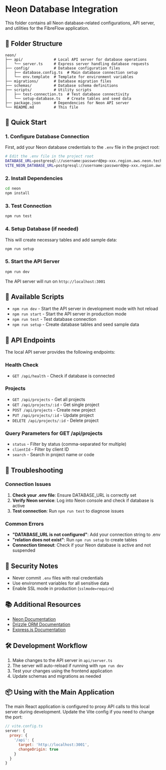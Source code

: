 # Neon Database Integration

This folder contains all Neon database-related configurations, API server, and utilities for the FibreFlow application.

## 📁 Folder Structure

```
neon/
├── api/              # Local API server for database operations
│   └── server.ts     # Express server handling database requests
├── config/           # Database configuration files
│   ├── database.config.ts  # Main database connection setup
│   └── env.template  # Template for environment variables
├── migrations/       # Database migration files
├── schemas/          # Database schema definitions
├── scripts/          # Utility scripts
│   ├── test-connection.ts  # Test database connectivity
│   └── setup-database.ts   # Create tables and seed data
├── package.json      # Dependencies for Neon API server
└── README.md         # This file
```

## 🚀 Quick Start

### 1. Configure Database Connection

First, add your Neon database credentials to the `.env` file in the project root:

```bash
# Edit the .env file in the project root
DATABASE_URL=postgresql://username:password@ep-xxx.region.aws.neon.tech/database?sslmode=require
VITE_NEON_DATABASE_URL=postgresql://username:password@ep-xxx.region.aws.neon.tech/database?sslmode=require
```

### 2. Install Dependencies

```bash
cd neon
npm install
```

### 3. Test Connection

```bash
npm run test
```

### 4. Setup Database (if needed)

This will create necessary tables and add sample data:

```bash
npm run setup
```

### 5. Start the API Server

```bash
npm run dev
```

The API server will run on `http://localhost:3001`

## 📝 Available Scripts

- `npm run dev` - Start the API server in development mode with hot reload
- `npm run start` - Start the API server in production mode
- `npm run test` - Test database connection
- `npm run setup` - Create database tables and seed sample data

## 🔌 API Endpoints

The local API server provides the following endpoints:

### Health Check
- `GET /api/health` - Check if database is connected

### Projects
- `GET /api/projects` - Get all projects
- `GET /api/projects/:id` - Get single project
- `POST /api/projects` - Create new project
- `PUT /api/projects/:id` - Update project
- `DELETE /api/projects/:id` - Delete project

### Query Parameters for GET /api/projects
- `status` - Filter by status (comma-separated for multiple)
- `clientId` - Filter by client ID
- `search` - Search in project name or code

## 🔧 Troubleshooting

### Connection Issues

1. **Check your .env file**: Ensure DATABASE_URL is correctly set
2. **Verify Neon service**: Log into Neon console and check if database is active
3. **Test connection**: Run `npm run test` to diagnose issues

### Common Errors

- **"DATABASE_URL is not configured"**: Add your connection string to .env
- **"relation does not exist"**: Run `npm run setup` to create tables
- **Connection timeout**: Check if your Neon database is active and not suspended

## 🔐 Security Notes

- Never commit `.env` files with real credentials
- Use environment variables for all sensitive data
- Enable SSL mode in production (`sslmode=require`)

## 📚 Additional Resources

- [Neon Documentation](https://neon.tech/docs)
- [Drizzle ORM Documentation](https://orm.drizzle.team)
- [Express.js Documentation](https://expressjs.com)

## 🛠️ Development Workflow

1. Make changes to the API server in `api/server.ts`
2. The server will auto-reload if running with `npm run dev`
3. Test your changes using the frontend application
4. Update schemas and migrations as needed

## 📦 Using with the Main Application

The main React application is configured to proxy API calls to this local server during development. Update the Vite config if you need to change the port:

```javascript
// vite.config.ts
server: {
  proxy: {
    '/api': {
      target: 'http://localhost:3001',
      changeOrigin: true
    }
  }
}
```